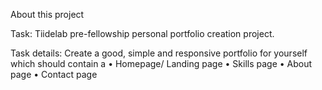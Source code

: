 About this project

Task: Tiidelab pre-fellowship personal portfolio creation project.

Task details: Create a good, simple and responsive portfolio for yourself which should contain a 
•	Homepage/ Landing page
•	Skills page
•	About page
•	Contact page


 


